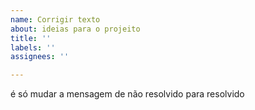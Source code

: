 ```yaml
---
name: Corrigir texto
about: ideias para o projeito
title: ''
labels: ''
assignees: ''

---
```


é só mudar a mensagem de não resolvido para resolvido
